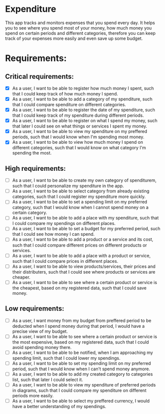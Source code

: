 # Expenditure
This app tracks and monitors expenses that you spend every day. It helps you to see where you spend most of your money, how much money you spend on certain periods and different categories, therefore you can keep track of your expenses more easily and even save up some budget.

# Requirements:

## Critical requirements:

- [x] As a user, I want to be able to register how much money I spent, such that I could keep track of how much money I spend.
- [x] As a user, I want to be able to add a category of my spenditure, such that I could compare spenditure on different categories.
- [x] As a user, I want to be able to register the date of my spenditure, such that I could keep track of my spenditure during different periods.
- [x] As a user, I want to be able to register on what I spend my money, such that later I could see on what things or services I spent my money.
- [x] As a user, I want to be able to view my spenditure on my preffered periods, such that I would know when I'm spending most money.
- [x] As a user, I want to be able to view how much money I spend on different categories, such that I would know on what category I'm spending the most.

## High requirements:

- [ ] As a user, I want to be able to create my own category of spenditurem, such that I could personalize my spenditure in the app.
- [ ] As a user, I want to be able to select category from already existing categories, such that I could register my spenditure more quickly.
- [ ] As a user, I want to be able to set a spending limit on my preferred category, such that I would know when I cannot spend money on a certain category.
- [ ] As a user, I want to be able to add a place with my spenditure, such that I could compare my spendings on different places.
- [ ] As a user, I want to be able to set a budget for my preferred period, such that I could see how money I can spend.
- [ ] As a user, I want to be able to add a product or a service and its cost, such that I could compare different prices on different products or services.
- [ ] As a user, I want to be able to add a place with a product or service, such that I could compare prices in different places.
- [ ] As a user, I want to be able to view products/services, their prices and their distributers, such that I could see where products or services are cheaper.
- [ ] As a user, I want to be able to see where a certain product or service is the cheapest, based on my registered data, such that I could save money.

## Low requirements:

- [ ] As a user, I want money from my budget from preffered period to be deducted when I spend money during that period, I would have a precise view of my budget.
- [ ] As a user, I want to be able to see where a certain product or service is the most expensive, based on my registered data, such that I could avoid spending money there.
- [ ] As a user, I want to be able to be notified, when I am approaching my spending limit, such that I could lower my spendings.
- [ ] As a user, I want to be able to set my spending limit on my preferred period, such that I would know when I can't spend money anymore.
- [ ] As a user, I want to be able to add my created category to categories list, such that later I could select it.
- [ ] As a user, I want to be able to view my spenditure of preferred periods in diagrams, such that I could compare my spenditure on different periods more easily.
- [ ] As a user, I want to be able to select my preffered currency, I would have a better understanding of my spendings.
